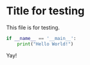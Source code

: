 # Title for testing

This file is for testing.

```python
if __name__ == '__main__':
    print("Hello World!")
```

Yay!
